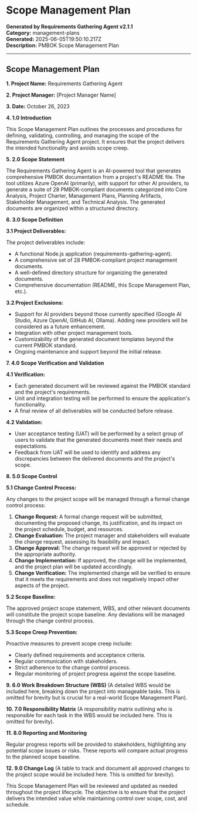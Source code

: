 # Scope Management Plan

**Generated by Requirements Gathering Agent v2.1.1**  
**Category:** management-plans  
**Generated:** 2025-06-05T19:50:10.217Z  
**Description:** PMBOK Scope Management Plan

---

## Scope Management Plan

**1. Project Name:** Requirements Gathering Agent

**2. Project Manager:** [Project Manager Name]

**3. Date:** October 26, 2023

**4. 1.0 Introduction**

This Scope Management Plan outlines the processes and procedures for defining, validating, controlling, and managing the scope of the Requirements Gathering Agent project.  It ensures that the project delivers the intended functionality and avoids scope creep.

**5. 2.0 Scope Statement**

The Requirements Gathering Agent is an AI-powered tool that generates comprehensive PMBOK documentation from a project's README file.  The tool utilizes Azure OpenAI (primarily), with support for other AI providers,  to generate a suite of 28 PMBOK-compliant documents categorized into Core Analysis, Project Charter, Management Plans, Planning Artifacts, Stakeholder Management, and Technical Analysis.  The generated documents are organized within a structured directory.

**6. 3.0 Scope Definition**

**3.1 Project Deliverables:**

The project deliverables include:

*   A functional Node.js application (requirements-gathering-agent).
*   A comprehensive set of 28 PMBOK-compliant project management documents.
*   A well-defined directory structure for organizing the generated documents.
*   Comprehensive documentation (README, this Scope Management Plan, etc.).

**3.2 Project Exclusions:**

*   Support for AI providers beyond those currently specified (Google AI Studio, Azure OpenAI, GitHub AI, Ollama).  Adding new providers will be considered as a future enhancement.
*   Integration with other project management tools.
*   Customizability of the generated document templates beyond the current PMBOK standard.
*   Ongoing maintenance and support beyond the initial release.


**7. 4.0 Scope Verification and Validation**

**4.1 Verification:**

*   Each generated document will be reviewed against the PMBOK standard and the project's requirements.
*   Unit and integration testing will be performed to ensure the application's functionality.
*   A final review of all deliverables will be conducted before release.

**4.2 Validation:**

*   User acceptance testing (UAT) will be performed by a select group of users to validate that the generated documents meet their needs and expectations.
*   Feedback from UAT will be used to identify and address any discrepancies between the delivered documents and the project's scope.

**8. 5.0 Scope Control**

**5.1 Change Control Process:**

Any changes to the project scope will be managed through a formal change control process:

1.  **Change Request:** A formal change request will be submitted, documenting the proposed change, its justification, and its impact on the project schedule, budget, and resources.
2.  **Change Evaluation:** The project manager and stakeholders will evaluate the change request, assessing its feasibility and impact.
3.  **Change Approval:** The change request will be approved or rejected by the appropriate authority.
4.  **Change Implementation:** If approved, the change will be implemented, and the project plan will be updated accordingly.
5.  **Change Verification:** The implemented change will be verified to ensure that it meets the requirements and does not negatively impact other aspects of the project.

**5.2 Scope Baseline:**

The approved project scope statement, WBS, and other relevant documents will constitute the project scope baseline.  Any deviations will be managed through the change control process.

**5.3 Scope Creep Prevention:**

Proactive measures to prevent scope creep include:

*   Clearly defined requirements and acceptance criteria.
*   Regular communication with stakeholders.
*   Strict adherence to the change control process.
*   Regular monitoring of project progress against the scope baseline.


**9. 6.0 Work Breakdown Structure (WBS)**  (A detailed WBS would be included here, breaking down the project into manageable tasks.  This is omitted for brevity but is crucial for a real-world Scope Management Plan).

**10. 7.0  Responsibility Matrix** (A responsibility matrix outlining who is responsible for each task in the WBS would be included here. This is omitted for brevity).

**11. 8.0  Reporting and Monitoring**

Regular progress reports will be provided to stakeholders, highlighting any potential scope issues or risks.  These reports will compare actual progress to the planned scope baseline.

**12. 9.0  Change Log** (A table to track and document all approved changes to the project scope would be included here. This is omitted for brevity).


This Scope Management Plan will be reviewed and updated as needed throughout the project lifecycle.  The objective is to ensure that the project delivers the intended value while maintaining control over scope, cost, and schedule.
